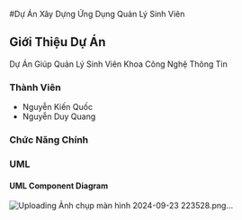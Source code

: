 #Dự Án Xây Dựng Ứng Dụng Quản Lý Sinh Viên
## Giới Thiệu Dự Án
Dự Án Giúp Quản Lý Sinh Viên Khoa Công Nghệ Thông Tin 
### Thành Viên 
- Nguyễn Kiến Quốc
- Nguyễn Duy Quang
### Chức Năng Chính 




### UML 
#### UML Component Diagram
![Uploading Ảnh chụp màn hình 2024-09-23 223528.png…]()


